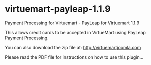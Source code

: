 virtuemart-payleap-1.1.9
========================

Payment Processing for Virtuemart - PayLeap for Virtuemart 1.1.9

This allows credit cards to be accepted in VirtueMart using PayLeap Payment Processing.

You can also download the zip file at: http://virtuemartjoomla.com

Please read the PDF file for instructions on how to use this plugin...

